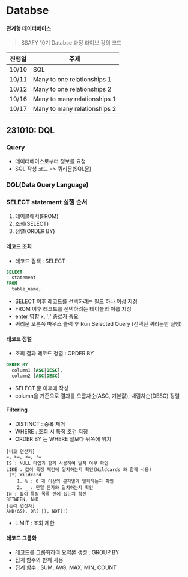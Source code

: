 # Databse
#### 관계형 데이터베이스

> SSAFY 10기 Databse 과정 라이브 강의 코드

| 진행일 | 주제                    |
| ------ | ----------------------- |
| 10/10  | SQL  |
| 10/11  | Many to one relationships 1 |
| 10/12 | Many to one relationships 2 |
| 10/16 | Many to many relationships 1 |
| 10/17 | Many to many relationships 2 |


## 231010: DQL
### Query
- 데이터베이스로부터 정보를 요청
- SQL 작성 코드 => 쿼리문(SQL문)

### DQL(Data Query Language)

### SELECT statement 실행 순서
1. 테이블에서(FROM)
2. 조회(SELECT)
3. 정렬(ORDER BY)
#### 레코드 조회
- 레코드 검색 : SELECT
```sql
SELECT 
  statement 
FROM
  table_name;
```
- SELECT 이후 레코드를 선택하려는 필드 하나 이상 지정
- FROM 이후 레코드를 선택하려는 테이블의 이름 지정
- enter 영향 x, ';' 종료가 중요
- 쿼리문 오른쪽 마우스 클릭 후 Run Selected Query (선택된 쿼리문만 실행)

#### 레코드 정렬
- 조회 결과 레코드 정렬 : ORDER BY
```sql
ORDER BY 
  column1 [ASC|DESC],
  column2 [ASC|DESC]
```
- SELECT 문 이후에 작성 
- column을 기준으로 결과를 오름차순(ASC, 기본값), 내림차순(DESC) 정렬

#### Filtering
- DISTINCT : 중복 제거 
- WHERE : 조회 시 특정 조건 지정
- ORDER BY 는 WHERE 절보다 뒤쪽에 위치
```
[비교 연산자]
=, >=, <=, != 
IS : NULL 타입과 함께 사용하여 일치 여부 확인
LIKE : 값이 특정 패턴에 일치하는지 확인(Wildcards 와 함께 사용)
 (*) Wildcard 
    1. % : 0 개 이상의 문자열과 일치하는지 확인
    2. _ : 단일 문자와 일치하는지 확인
IN : 값이 특정 목록 안에 있는지 확인
BETWEEN, AND
[논리 연산자]
AND(&&), OR(||), NOT(!)
```
- LIMIT : 조회 제한

#### 레코드 그룹화 
- 레코드를 그룹화하여 요약본 생성 : GROUP BY
- 집계 함수와 함께 사용
- 집계 함수 : SUM, AVG, MAX, MIN, COUNT
